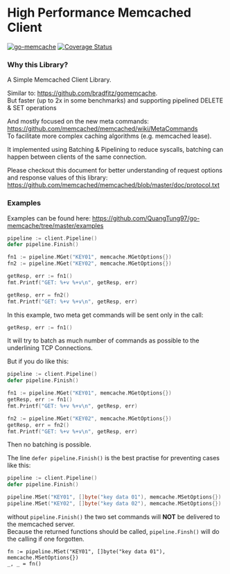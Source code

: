 # High Performance Memcached Client

[![go-memcache](https://github.com/QuangTung97/go-memcache/actions/workflows/go.yml/badge.svg)](https://github.com/QuangTung97/go-memcache/actions/workflows/go.yml)
[![Coverage Status](https://coveralls.io/repos/github/QuangTung97/go-memcache/badge.svg?branch=master)](https://coveralls.io/github/QuangTung97/go-memcache?branch=master)

### Why this Library?

A Simple Memcached Client Library.

Similar to: https://github.com/bradfitz/gomemcache. \
But faster (up to 2x in some benchmarks) and supporting pipelined DELETE & SET operations

And mostly focused on the new meta commands:
https://github.com/memcached/memcached/wiki/MetaCommands \
To facilitate more complex caching algorithms (e.g. memcached lease).

It implemented using Batching & Pipelining to reduce syscalls,
batching can happen between clients of the same connection.

Please checkout this document for better understanding of request options and response values of this library:
https://github.com/memcached/memcached/blob/master/doc/protocol.txt

### Examples

Examples can be found here: https://github.com/QuangTung97/go-memcache/tree/master/examples

```go
pipeline := client.Pipeline()
defer pipeline.Finish()

fn1 := pipeline.MGet("KEY01", memcache.MGetOptions{})
fn2 := pipeline.MGet("KEY02", memcache.MGetOptions{})

getResp, err := fn1()
fmt.Printf("GET: %+v %+v\n", getResp, err)

getResp, err = fn2()
fmt.Printf("GET: %+v %+v\n", getResp, err)
```

In this example, two meta get commands will be sent only in the call:

```go
getResp, err := fn1()
```

It will try to batch as much number of commands
as possible to the underlining TCP Connections.

But if you do like this:

```go
pipeline := client.Pipeline()
defer pipeline.Finish()

fn1 := pipeline.MGet("KEY01", memcache.MGetOptions{})
getResp, err := fn1()
fmt.Printf("GET: %+v %+v\n", getResp, err)

fn2 := pipeline.MGet("KEY02", memcache.MGetOptions{})
getResp, err = fn2()
fmt.Printf("GET: %+v %+v\n", getResp, err)
```

Then no batching is possible.

The line `defer pipeline.Finish()` is the best practise for preventing cases like this:

```go
pipeline := client.Pipeline()
defer pipeline.Finish()

pipeline.MSet("KEY01", []byte("key data 01"), memcache.MSetOptions{})
pipeline.MSet("KEY02", []byte("key data 02"), memcache.MSetOptions{})
```

without `pipeline.Finish()` the two set commands will **NOT** be delivered to the memcached server. \
Because the returned functions should be called, ``pipeline.Finsh()`` will do the calling if one forgotten.

```
fn := pipeline.MSet("KEY01", []byte("key data 01"), memcache.MSetOptions{})
_, _ = fn()
```
